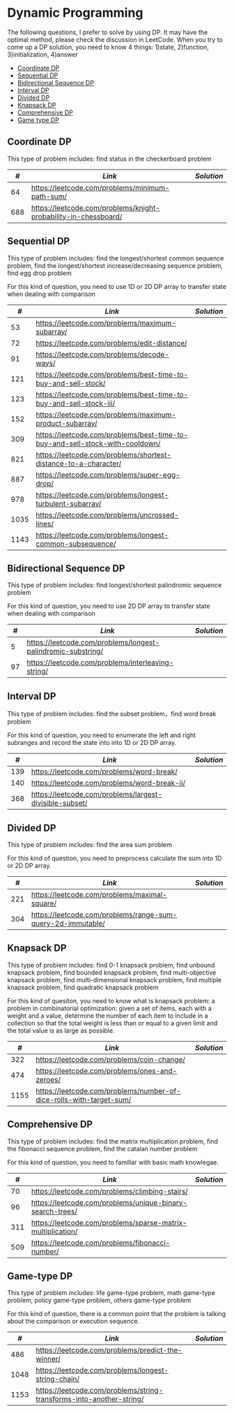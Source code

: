 # Dynamic Programming

The following questions, I prefer to solve by using DP. It may have the optimal method, please check the discussion in LeetCode. When you try to come up a DP solution, you need to know 4 things: 1)state, 2)function, 3)initialization, 4)answer

* [Coordinate DP](##Coordinate-DP) 
* [Sequential DP](##Sequential-DP)
* [Bidirectional Sequence DP](##Bidirectional-Sequence-DP)
* [Interval DP](##Interval-DP)
* [Divided DP](##Divided-DP)
* [Knapsack DP](##Knapsack-DP)
* [Comprehensive DP](##Comprehensive-DP)
* [Game type DP](##Game-type-DP)

## Coordinate DP

This type of problem includes: find status in the checkerboard problem

| *#* | *Link* | *Solution* |
| ---- | --------------------------------- | --------------------------------- |
| 64 | https://leetcode.com/problems/minimum-path-sum/ | |
| 688 | https://leetcode.com/problems/knight-probability-in-chessboard/| |

## Sequential DP

This type of problem includes: find the longest/shortest common sequence problem, find the longest/shortest increase/decreasing sequence problem, find egg drop problem

For this kind of question, you need to use 1D or 2D DP array to transfer state when dealing with comparison

| *#* | *Link* | *Solution* |
| ---- | --------------------------------- | --------------------------------- |
| 53 | https://leetcode.com/problems/maximum-subarray/ | |
| 72 | https://leetcode.com/problems/edit-distance/ | |
| 91 | https://leetcode.com/problems/decode-ways/ | |
| 121 | https://leetcode.com/problems/best-time-to-buy-and-sell-stock/ | |
| 123 | https://leetcode.com/problems/best-time-to-buy-and-sell-stock-iii/ | |
| 152 | https://leetcode.com/problems/maximum-product-subarray/ | |
| 309 | https://leetcode.com/problems/best-time-to-buy-and-sell-stock-with-cooldown/ | |
| 821 | https://leetcode.com/problems/shortest-distance-to-a-character/ | |
| 887 | https://leetcode.com/problems/super-egg-drop/ | |
| 978 | https://leetcode.com/problems/longest-turbulent-subarray/ | |
| 1035 | https://leetcode.com/problems/uncrossed-lines/ | |
| 1143 | https://leetcode.com/problems/longest-common-subsequence/ | |

## Bidirectional Sequence DP

This type of problem includes: find longest/shortest palindromic sequence problem

For this kind of question, you need to use 2D DP array to transfer state when dealing with comparison

| *#* | *Link* | *Solution* |
| ---- | --------------------------------- | --------------------------------- |
| 5 | https://leetcode.com/problems/longest-palindromic-substring/ | |
| 97 | https://leetcode.com/problems/interleaving-string/ | |

## Interval DP

This type of problem includes: find the subset problem，find word break problem

For this kind of question, you need to enumerate the left and right subranges and record the state into into 1D or 2D DP array.

| *#* | *Link* | *Solution* |
| ---- | --------------------------------- | --------------------------------- |
| 139 | https://leetcode.com/problems/word-break/ | |
| 140 | https://leetcode.com/problems/word-break-ii/ | |
| 368 | https://leetcode.com/problems/largest-divisible-subset/ | |

## Divided DP

This type of problem includes: find the area sum problem

For this kind of question, you need to preprocess calculate the sum into 1D or 2D DP array.

| *#* | *Link* | *Solution* |
| ---- | --------------------------------- | --------------------------------- |
| 221 | https://leetcode.com/problems/maximal-square/ |
| 304 | https://leetcode.com/problems/range-sum-query-2d-immutable/ |

## Knapsack DP

This type of problem includes: find 0-1 knapsack problem, find unbound knapsack problem, find bounded knapsack problem, find multi-objective knapsack problem, find multi-dimensional knapsack problem, find multiple knapsack problem, find quadratic knapsack problem

For this kind of quesiton, you need to know what is knapsack problem: a problem in combinatorial optimization: given a set of items, each with a weight and a value, determine the number of each item to include in a collection so that the total weight is less than or equal to a given limit and the total value is as large as possible. 

| *#* | *Link* | *Solution* |
| ---- | --------------------------------- | --------------------------------- |
| 322 | https://leetcode.com/problems/coin-change/ | |
| 474 | https://leetcode.com/problems/ones-and-zeroes/ | |
| 1155 | https://leetcode.com/problems/number-of-dice-rolls-with-target-sum/ | |

## Comprehensive DP

This type of problem includes: find the matrix multiplication problem, find the fibonacci sequence problem, find the catalan number problem

For this kind of question, you need to famillar with basic math knowlegae.

| *#* | *Link* | *Solution* |
| ---- | --------------------------------- | --------------------------------- |
| 70 | https://leetcode.com/problems/climbing-stairs/ | |
| 96 | https://leetcode.com/problems/unique-binary-search-trees/ | |
| 311 | https://leetcode.com/problems/sparse-matrix-multiplication/ | |
| 509 | https://leetcode.com/problems/fibonacci-number/ | |

## Game-type DP

This type of problem includes: life game-type problem, math game-type problem, policy game-type problem, others game-type problem

For this kind of question, there is a common point that the problem is talking about the comparison or execution sequence.

| *#* | *Link* | *Solution* |
| ---- | --------------------------------- | --------------------------------- |
| 486 | https://leetcode.com/problems/predict-the-winner/ | |
| 1048 | https://leetcode.com/problems/longest-string-chain/ | |
| 1153 | https://leetcode.com/problems/string-transforms-into-another-string/ | |
